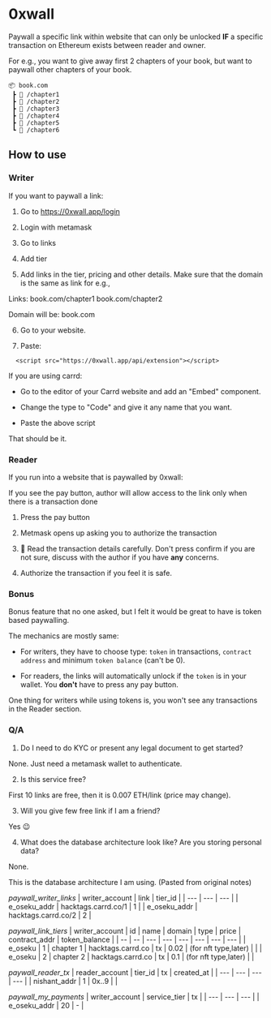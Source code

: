 # 0xwall

Paywall a specific link within website that can only be unlocked **IF** a specific transaction on Ethereum exists between reader and owner.

For e.g., you want to give away first 2 chapters of your book, but want to paywall other chapters of your book.

```
📦 book.com
 ┣ 📜 /chapter1
 ┣ 📜 /chapter2
 ┣ 🦊 /chapter3
 ┣ 🦊 /chapter4
 ┣ 🦊 /chapter5
 ┗ 🦊 /chapter6
```

## How to use

### Writer

If you want to paywall a link:

1. Go to https://0xwall.app/login

2. Login with metamask

3. Go to links

4. Add tier

5. Add links in the tier, pricing and other details. Make sure that the domain is the same as link for e.g.,

Links:
book.com/chapter1
book.com/chapter2

Domain will be:
book.com

6. Go to your website.

7. Paste:

```
  <script src="https://0xwall.app/api/extension"></script>
```

If you are using carrd:

- Go to the editor of your Carrd website and add an "Embed" component.

- Change the type to "Code" and give it any name that you want.

- Paste the above script

That should be it.

### Reader

If you run into a website that is paywalled by 0xwall:

If you see the pay button, author will allow access to the link only when there is a transaction done

1. Press the pay button

2. Metmask opens up asking you to authorize the transaction

3. 🔴 Read the transaction details carefully. Don't press confirm if you are not sure, discuss with the author if you have **any** concerns.

4. Authorize the transaction if you feel it is safe.

### Bonus

Bonus feature that no one asked, but I felt it would be great to have is token based paywalling.

The mechanics are mostly same:

- For writers, they have to choose type: `token` in transactions, `contract address` and minimum `token balance` (can't be 0).

- For readers, the links will automatically unlock if the `token` is in your wallet. You **don't** have to press any pay button.

One thing for writers while using tokens is, you won't see any transactions in the Reader section.

### Q/A

1. Do I need to do KYC or present any legal document to get started?

None. Just need a metamask wallet to authenticate.

2. Is this service free?

First 10 links are free, then it is 0.007 ETH/link (price may change).

3. Will you give few free link if I am a friend?

Yes 😉

4. What does the database architecture look like? Are you storing personal data?

None.

This is the database architecture I am using. (Pasted from original notes)

_paywall_writer_links_
| writer_account | link | tier_id |
| --- | --- | --- |
| e_oseku_addr | hacktags.carrd.co/1 | 1 |
| e_oseku_addr | hacktags.carrd.co/2 | 2 |

_paywall_link_tiers_
| writer_account | id | name | domain | type | price | contract_addr | token_balance |
| -- | -- | --- | --- | --- | --- | --- | --- |
| e_oseku | 1 | chapter 1 | hacktags.carrd.co | tx | 0.02 | (for nft type,later) | |
| e_oseku | 2 | chapter 2 | hacktags.carrd.co | tx | 0.1 | (for nft type,later) | |

_paywall_reader_tx_
| reader_account | tier_id | tx | created_at |
| --- | --- | --- | --- |
| nishant_addr | 1 | 0x..9 | |

_paywall_my_payments_
| writer_account | service_tier | tx |
| --- | --- | --- |
| e_oseku_addr | 20 | - |

